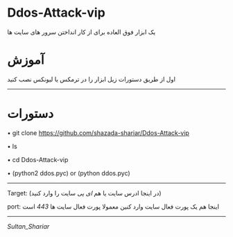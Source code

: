 # Ddos-Attack-vip

یک ابزار فوق العاده برای از کار انداختن سرور های سایت ها 
 
# آموزش
اول از طریق دستورات زیل ابزار را در ترمکس یا لیونکس نصب کنید
____________________________________________________
# دستورات

• git clone https://github.com/shazada-shariar/Ddos-Attack-vip

• ls

• cd Ddos-Attack-vip

• (python2 ddos.pyc) or (python ddos.pyc)
_____________________________________________________

Target: (در اینجا ادرس سایت یا هم *ای پی* سایت را وارد کنید)

port: اینجا هم یک پورت فعال سایت وارد کنین معمولا پورت فعال سایت ها *443* است

_____________________________________________________
*Sultan_Shariar*
